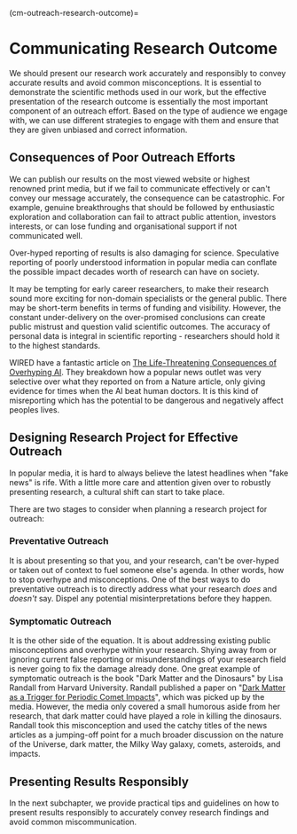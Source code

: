 (cm-outreach-research-outcome)=
# Communicating Research Outcome

We should present our research work accurately and responsibly to convey accurate results and avoid common misconceptions.
It is essential to demonstrate the scientific methods used in our work, but the effective presentation of the research outcome is essentially the most important component of an outreach effort.
Based on the type of audience we engage with, we can use different strategies to engage with them and ensure that they are given unbiased and correct information.

## Consequences of Poor Outreach Efforts

We can publish our results on the most viewed website or highest renowned print media, but if we fail to communicate effectively or can't convey our message accurately, the consequence can be catastrophic.
For example, genuine breakthroughs that should be followed by enthusiastic exploration and collaboration can fail to attract public attention, investors interests, or can lose funding and organisational support if not communicated well.

Over-hyped reporting of results is also damaging for science.
Speculative reporting of poorly understood information in popular media can conflate the possible impact decades worth of research can have on society.

It may be tempting for early career researchers, to make their research sound more exciting for non-domain specialists or the general public.
There may be short-term benefits in terms of funding and visibility.
However, the constant under-delivery on the over-promised conclusions can create public mistrust and question valid scientific outcomes.
The accuracy of personal data is integral in scientific reporting -
researchers should hold it to the highest standards.

WIRED have a fantastic article on [The Life-Threatening Consequences of Overhyping AI](https://www.wired.com/story/the-life-threatening-consequences-of-overhyping-ai/).
They breakdown how a popular news outlet was very selective over what they reported on from a Nature article, only giving evidence for times when the AI beat human doctors.
It is this kind of misreporting which has the potential to be dangerous and negatively affect peoples lives.

## Designing Research Project for Effective Outreach

In popular media, it is hard to always believe the latest headlines when "fake news" is rife.
With a little more care and attention given over to robustly presenting research, a cultural shift can start to take place.

There are two stages to consider when planning a research project for outreach:

### Preventative Outreach

It is about presenting so that you, and your research, can't be over-hyped or taken out of context to fuel someone else's agenda.
In other words, how to stop overhype and misconceptions.
One of the best ways to do preventative outreach is to directly address what your research *does* and *doesn't* say.
Dispel any potential misinterpretations before they happen.

### Symptomatic Outreach

It is the other side of the equation.
It is about addressing existing public misconceptions and overhype within your research.
Shying away from or ignoring current false reporting or misunderstandings of your research field is never going to fix the damage already done.
One great example of symptomatic outreach is the book "Dark Matter and the Dinosaurs" by Lisa Randall from Harvard University.
Randall published a paper on "[Dark Matter as a Trigger for Periodic Comet Impacts](https://arxiv.org/abs/1403.0576)", which was picked up by the media.
However, the media only covered a small humorous aside from her research, that dark matter could have played a role in killing the dinosaurs.
Randall took this misconception and used the catchy titles of the news articles as a jumping-off point for a much broader discussion on the nature of the Universe, dark matter, the Milky Way galaxy, comets, asteroids, and impacts.

## Presenting Results Responsibly

In the next subchapter, we provide practical tips and guidelines on how to present results responsibly to accurately convey research findings and avoid common miscommunication.
